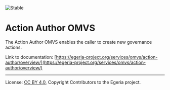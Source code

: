 <!-- SPDX-License-Identifier: CC-BY-4.0 -->
<!-- Copyright Contributors to the Egeria project. -->

![Stable](../../../images/egeria-content-status-released.png#pagewidth)

# Action Author OMVS

The Action Author OMVS enables the caller to create new governance actions.

Link to documentation: [https://egeria-project.org/services/omvs/action-author/overview/](https://egeria-project.org/services/omvs/action-author/overview/)

----
License: [CC BY 4.0](https://creativecommons.org/licenses/by/4.0/),
Copyright Contributors to the Egeria project.